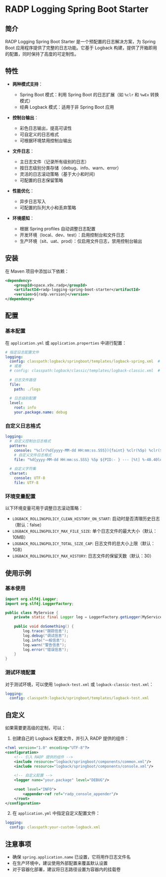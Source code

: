 # RADP Logging Spring Boot Starter

## 简介

RADP Logging Spring Boot Starter 是一个预配置的日志解决方案，为 Spring Boot 应用程序提供了完整的日志功能。它基于 Logback 构建，提供了开箱即用的配置，同时保持了高度的可定制性。

## 特性

- **两种模式支持**：
  - Spring Boot 模式：利用 Spring Boot 的日志扩展（如 `%clr` 和 `%wEx` 转换模式）
  - 经典 Logback 模式：适用于非 Spring Boot 应用

- **控制台输出**：
  - 彩色日志输出，提高可读性
  - 可自定义的日志格式
  - 可根据环境禁用控制台输出

- **文件日志**：
  - 主日志文件（记录所有级别的日志）
  - 按日志级别分类存储（debug、info、warn、error）
  - 灵活的日志滚动策略（基于大小和时间）
  - 可配置的日志保留策略

- **性能优化**：
  - 异步日志写入
  - 可配置的队列大小和丢弃策略

- **环境感知**：
  - 根据 Spring profiles 自动调整日志配置
  - 开发环境（local、dev、test）：启用控制台和文件日志
  - 生产环境（sit、uat、prod）：仅启用文件日志，禁用控制台输出

## 安装

在 Maven 项目中添加以下依赖：

```xml
<dependency>
    <groupId>space.x9x.radp</groupId>
    <artifactId>radp-logging-spring-boot-starter</artifactId>
    <version>${radp.version}</version>
</dependency>
```

## 配置

### 基本配置

在 `application.yml` 或 `application.properties` 中进行配置：

```yaml
# 指定日志配置文件
logging:
  config: classpath:logback/springboot/templates/logback-spring.xml  # Spring Boot 应用
  # 或者
  # config: classpath:logback/classic/templates/logback-classic.xml  # 非 Spring Boot 应用
  
  # 日志文件路径
  file:
    path: ./logs
    
  # 日志级别配置
  level:
    root: info
    your.package.name: debug
```

### 自定义日志格式

```yaml
logging:
  # 自定义控制台日志格式
  pattern:
    console: "%clr(%d{yyyy-MM-dd HH:mm:ss.SSS}){faint} %clr(%5p) %clr(${PID:- }){magenta} %clr(---){faint} %clr([%15.15t]){faint} %clr(%-40.40logger{39}){cyan} %clr(:){faint} %m%n%wEx"
    # 自定义文件日志格式
    file: "%d{yyyy-MM-dd HH:mm:ss.SSS} %5p ${PID:- } --- [%t] %-40.40logger{39} : %m%n%wEx"
    
  # 自定义字符集
  charset:
    console: UTF-8
    file: UTF-8
```

### 环境变量配置

以下环境变量可用于调整日志滚动策略：

- `LOGBACK_ROLLINGPOLICY_CLEAN_HISTORY_ON_START`: 启动时是否清理历史日志（默认：false）
- `LOGBACK_ROLLINGPOLICY_MAX_FILE_SIZE`: 单个日志文件的最大大小（默认：10MB）
- `LOGBACK_ROLLINGPOLICY_TOTAL_SIZE_CAP`: 日志文件的总大小上限（默认：1GB）
- `LOGBACK_ROLLINGPOLICY_MAX_HISTORY`: 日志文件的保留天数（默认：30）

## 使用示例

### 基本使用

```java
import org.slf4j.Logger;
import org.slf4j.LoggerFactory;

public class MyService {
    private static final Logger log = LoggerFactory.getLogger(MyService.class);
    
    public void doSomething() {
        log.trace("跟踪信息");
        log.debug("调试信息");
        log.info("一般信息");
        log.warn("警告信息");
        log.error("错误信息");
    }
}
```

### 测试环境配置

对于测试环境，可以使用 `logback-test.xml` 或 `logback-classic-test.xml`：

```yaml
logging:
  config: classpath:logback/springboot/templates/logback-test.xml
```

## 自定义

如果需要更高级的定制，可以：

1. 创建自己的 Logback 配置文件，并引入 RADP 提供的组件：

```xml
<?xml version="1.0" encoding="UTF-8"?>
<configuration>
    <!-- 引入 RADP 提供的组件 -->
    <include resource="logback/springboot/components/common.xml"/>
    <include resource="logback/springboot/components/console.xml"/>
    
    <!-- 自定义配置 -->
    <logger name="your.package" level="DEBUG"/>
    
    <root level="INFO">
        <appender-ref ref="radp_console_appender"/>
    </root>
</configuration>
```

2. 在 `application.yml` 中指定自定义配置文件：

```yaml
logging:
  config: classpath:your-custom-logback.xml
```

## 注意事项

- 确保 `spring.application.name` 已设置，它将用作日志文件名
- 在生产环境中，建议使用外部配置来覆盖默认设置
- 对于容器化部署，建议将日志路径设置为容器内的挂载卷